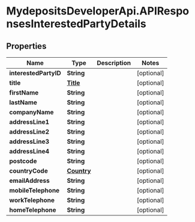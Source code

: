 # MydepositsDeveloperApi.APIResponsesInterestedPartyDetails

## Properties

Name | Type | Description | Notes
------------ | ------------- | ------------- | -------------
**interestedPartyID** | **String** |  | [optional] 
**title** | [**Title**](Title.md) |  | [optional] 
**firstName** | **String** |  | [optional] 
**lastName** | **String** |  | [optional] 
**companyName** | **String** |  | [optional] 
**addressLine1** | **String** |  | [optional] 
**addressLine2** | **String** |  | [optional] 
**addressLine3** | **String** |  | [optional] 
**addressLine4** | **String** |  | [optional] 
**postcode** | **String** |  | [optional] 
**countryCode** | [**Country**](Country.md) |  | [optional] 
**emailAddress** | **String** |  | [optional] 
**mobileTelephone** | **String** |  | [optional] 
**workTelephone** | **String** |  | [optional] 
**homeTelephone** | **String** |  | [optional] 


